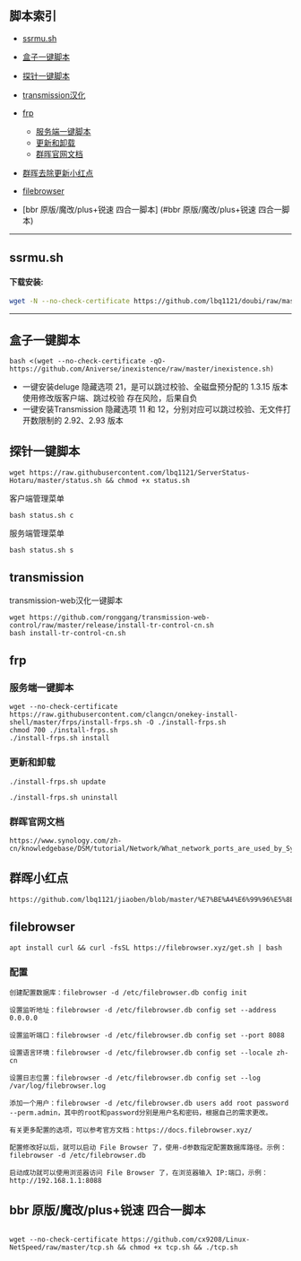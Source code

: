 ## 脚本索引

* [ ssrmu.sh ](#ssrmush)
  

* [  盒子一键脚本  ](#盒子一键脚本)


* [  探针一键脚本  ](#探针一键脚本)


* [ transmission汉化  ](#transmission )


* [  frp  ](#frp)
  * [  服务端一键脚本](#服务端一键脚本)
  * [  更新和卸载](#更新和卸载)
  * [  群晖官网文档](#群晖官网文档)

* [ 群晖去除更新小红点 ](#群晖小红点)

* [filebrowser](#filebrowser)

* [bbr 原版/魔改/plus+锐速 四合一脚本] (#bbr 原版/魔改/plus+锐速 四合一脚本)
---
## ssrmu.sh


#### 下载安装:
``` bash
wget -N --no-check-certificate https://github.com/lbq1121/doubi/raw/master/ssrmu.sh && chmod +x ssrmu.sh && bash ssrmu.sh
```

---
## 盒子一键脚本


```
bash <(wget --no-check-certificate -qO- https://github.com/Aniverse/inexistence/raw/master/inexistence.sh)
```

- 一键安装deluge 隐藏选项 21，是可以跳过校验、全磁盘预分配的 1.3.15 版本
使用修改版客户端、跳过校验 存在风险，后果自负
- 一键安装Transmission 隐藏选项 11 和 12，分别对应可以跳过校验、无文件打开数限制的 2.92、2.93 版本


## 探针一键脚本

```
wget https://raw.githubusercontent.com/lbq1121/ServerStatus-Hotaru/master/status.sh && chmod +x status.sh
```

客户端管理菜单
```
bash status.sh c
```

服务端管理菜单
```
bash status.sh s
```

## transmission 

transmission-web汉化一键脚本

```
wget https://github.com/ronggang/transmission-web-control/raw/master/release/install-tr-control-cn.sh
bash install-tr-control-cn.sh
```

## frp

### 服务端一键脚本

```
wget --no-check-certificate https://raw.githubusercontent.com/clangcn/onekey-install-shell/master/frps/install-frps.sh -O ./install-frps.sh
chmod 700 ./install-frps.sh
./install-frps.sh install
````

### 更新和卸载

```
./install-frps.sh update

./install-frps.sh uninstall

```

### 群晖官网文档

```
https://www.synology.com/zh-cn/knowledgebase/DSM/tutorial/Network/What_network_ports_are_used_by_Synology_services
```
## 群晖小红点

```
https://github.com/lbq1121/jiaoben/blob/master/%E7%BE%A4%E6%99%96%E5%8E%BB%E5%B0%8F%E7%BA%A2%E7%82%B9.md
```
## filebrowser

``` 
apt install curl && curl -fsSL https://filebrowser.xyz/get.sh | bash
```

### 配置


``` 
创建配置数据库：filebrowser -d /etc/filebrowser.db config init

设置监听地址：filebrowser -d /etc/filebrowser.db config set --address 0.0.0.0

设置监听端口：filebrowser -d /etc/filebrowser.db config set --port 8088

设置语言环境：filebrowser -d /etc/filebrowser.db config set --locale zh-cn

设置日志位置：filebrowser -d /etc/filebrowser.db config set --log /var/log/filebrowser.log

添加一个用户：filebrowser -d /etc/filebrowser.db users add root password --perm.admin，其中的root和password分别是用户名和密码，根据自己的需求更改。

有关更多配置的选项，可以参考官方文档：https://docs.filebrowser.xyz/

配置修改好以后，就可以启动 File Browser 了，使用-d参数指定配置数据库路径。示例：filebrowser -d /etc/filebrowser.db

启动成功就可以使用浏览器访问 File Browser 了，在浏览器输入 IP:端口，示例：http://192.168.1.1:8088

```


## bbr 原版/魔改/plus+锐速 四合一脚本

```

wget --no-check-certificate https://github.com/cx9208/Linux-NetSpeed/raw/master/tcp.sh && chmod +x tcp.sh && ./tcp.sh

```